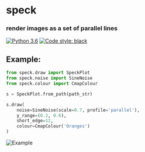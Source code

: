 # speck
### render images as a set of parallel lines

[![Python 3.6](https://img.shields.io/badge/python-3.6+-blue.svg)](#)
[![Code style: black](https://img.shields.io/badge/code%20style-black-000000.svg)](https://github.com/psf/black)

## Example:

```python
from speck.draw import SpeckPlot
from speck.noise import SineNoise
from speck.colour import CmapColour

s = SpeckPlot.from_path(path_str)

s.draw(
    noise=SineNoise(scale=0.7, profile='parallel'),
    y_range=(0.2, 0.6),
    short_edge=12,
    colour=CmapColour('Oranges')
)
```

![Example](https://i.imgur.com/SHUMebO.png)
